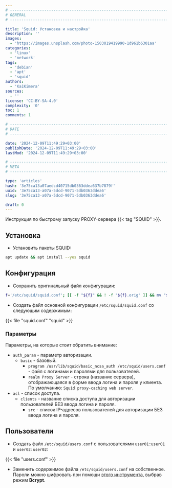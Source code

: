 ```yaml
---
# -------------------------------------------------------------------------------------------------------------------- #
# GENERAL
# -------------------------------------------------------------------------------------------------------------------- #

title: 'Squid: Установка и настройка'
description: ''
images:
  - 'https://images.unsplash.com/photo-1503019419990-1d961b6301aa'
categories:
  - 'linux'
  - 'network'
tags:
  - 'debian'
  - 'apt'
  - 'squid'
authors:
  - 'KaiKimera'
sources:
  - ''
license: 'CC-BY-SA-4.0'
complexity: '0'
toc: 1
comments: 1

# -------------------------------------------------------------------------------------------------------------------- #
# DATE
# -------------------------------------------------------------------------------------------------------------------- #

date: '2024-12-09T11:49:29+03:00'
publishDate: '2024-12-09T11:49:29+03:00'
lastMod: '2024-12-09T11:49:29+03:00'

# -------------------------------------------------------------------------------------------------------------------- #
# META
# -------------------------------------------------------------------------------------------------------------------- #

type: 'articles'
hash: '3e75ca13a07aedcd40715db0363ddea637b7879f'
uuid: '3e75ca13-a07a-5dcd-9071-5db0363ddea6'
slug: '3e75ca13-a07a-5dcd-9071-5db0363ddea6'

draft: 0
---
```


Инструкция по быстрому запуску PROXY-сервера {{< tag "SQUID" >}}.

<!--more-->

## Установка

- Установить пакеты SQUID:

```bash
apt update && apt install --yes squid
```

## Конфигурация

- Сохранить оригинальный файл конфигурации:

```bash
f='/etc/squid/squid.conf'; [[ -f "${f}" && ! -f "${f}.orig" ]] && mv "${f}" "${f}.orig"
```

- Создать файл основной конфигурации `/etc/squid/squid.conf` со следующим содержимым:

{{< file "squid.conf" "squid" >}}

### Параметры

Параметры, на которые стоит обратить внимание:

- `auth_param` - параметр авторизации.
  - `basic` - базовый.
    - `program /usr/lib/squid/basic_ncsa_auth /etc/squid/users.conf` - файл с логинами и паролями для пользователей.
    - `realm Proxy Server` - строка (название сервера), отображающаяся в форме ввода логина и пароля у клиента. По умолчанию: `Squid proxy-caching web server`.
- `acl` - список доступа.
  - `clients` - название списка доступа для авторизации пользователей БЕЗ ввода логина и пароля.
    - `src` - список IP-адресов пользователей для авторизации БЕЗ ввода логина и пароля.

## Пользователи

- Создать файл `/etc/squid/users.conf` с пользователями `user01:user01` и `user02:user02`:

{{< file "users.conf" >}}

- Заменить содержимое файла `/etc/squid/users.conf` на собственное. Пароли можно шифровать при помощи [этого инструмента](https://hostingcanada.org/htpasswd-generator/), выбрав режим **Bcrypt**.
